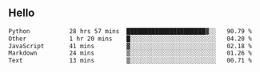 ## Hello
<!--START_SECTION:waka-->

```txt
Python           28 hrs 57 mins  ██████████████████████▓░░   90.79 %
Other            1 hr 20 mins    █░░░░░░░░░░░░░░░░░░░░░░░░   04.20 %
JavaScript       41 mins         ▓░░░░░░░░░░░░░░░░░░░░░░░░   02.18 %
Markdown         24 mins         ▒░░░░░░░░░░░░░░░░░░░░░░░░   01.26 %
Text             13 mins         ▒░░░░░░░░░░░░░░░░░░░░░░░░   00.71 %
```

<!--END_SECTION:waka-->
